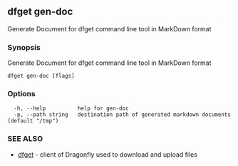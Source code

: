 ## dfget gen-doc

Generate Document for dfget command line tool in MarkDown format

### Synopsis

Generate Document for dfget command line tool in MarkDown format

```
dfget gen-doc [flags]
```

### Options

```
  -h, --help          help for gen-doc
  -p, --path string   destination path of generated markdown documents (default "/tmp")
```

### SEE ALSO

* [dfget](dfget.md)	 - client of Dragonfly used to download and upload files

